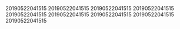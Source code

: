 20190522041515
20190522041515
20190522041515
20190522041515
20190522041515
20190522041515
20190522041515
20190522041515
20190522041515
